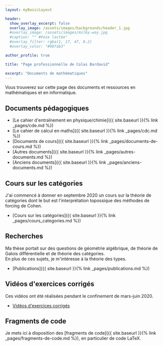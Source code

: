 ```yaml
---
layout: myBasicLayout

header:
  show_overlay_excerpt: false
  overlay_image: /assets/images/backgrounds/header_1.jpg
  #overlay_image: /assets/images/milky-way.jpg
  #caption: "" #Voie lactée"
  #overlay_filter: rgba(1, 17, 47, 0.2)
  #overlay_color: "#907ab3"

author_profile: true

title: "Page professionnelle de Colas Bardavid"

excerpt: "Documents de mathématiques"
---
```

<!--# Page professionnelle de Colas Bardavid-->
Vous trouverez sur cette page des documents et ressources en mathématiques et en informatique.
<!-- qui pourront être utiles aux étudiants, aux enseignants et aux personnes qui préparent les concours de l'enseignement.-->


## Documents pédagogiques
<!-- - [Devoirs surveillés]({{ site.baseurl }}{% link _pages/ds.md %})
- [Devoirs à la maison]({{ site.baseurl }}{% link _pages/dm.md %}) -->
- [Le cahier d'entraînement en physique/chimie]({{ site.baseurl }}{% link _pages/cde.md %})
- [Le cahier de calcul en maths]({{ site.baseurl }}{% link _pages/cdc.md %})
- [Documents de cours]({{ site.baseurl }}{% link _pages/documents-de-cours.md %})
- [Autres documents]({{ site.baseurl }}{% link _pages/autres-documents.md %})
- [Anciens documents]({{ site.baseurl }}{% link _pages/anciens-documents.md %})



## Cours sur les catégories
J'ai commencé à donner en septembre 2020 un cours sur la théorie de catégories dont le but est l'interprétation topossique des méthodes de forcing de Cohen.
- [Cours sur les catégories]({{ site.baseurl }}{% link _pages/cours_categories.md %})


## Recherches
Ma thèse portait sur des questions de géométrie algébrique, de théorie de Galois différentielle et de théorie des catégories.  
En plus de ces sujets, je m'intéresse à la théorie des types.  
<!-- Je collabore régulièrement à la *RMS*.  -->
- [Publications]({{ site.baseurl }}{% link _pages/publications.md %})


## Vidéos d'exercices corrigés
Ces vidéos ont été réalisées pendant le confinement de mars-juin 2020.
- [Vidéos d'exercices corrigés](https://www.youtube.com/playlist?list=PLXbwGLiLTeqxQ95WFm0YuBeFCa27H5xKV)


## Fragments de code
Je mets ici à disposition des [fragments de code]({{ site.baseurl }}{% link _pages/fragments-de-code.md %}), en particulier de code LaTeX.
